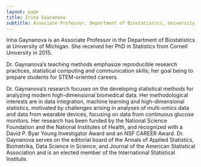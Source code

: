```yaml
---
layout: page
title: Irina Gaynanova
subtitle: Associate Professor, Department of Biostatistics, University of Michigan
---
```


Irina Gaynanova is an Associate Professor in the Department of Biostatistics at University of Michigan. She received her PhD in Statistics from Cornell University in 2015. 

Dr. Gaynanova’s teaching methods emphasize reproducible research practices, statistical computing and communication skills; her goal being to prepare students for STEM-oriented careers. <!--Her teaching has been recognized with a Cornelia Ye Outstanding Teaching Assistant Award at Cornell University, she also serves as a faculty mentor in the Academy for Future Faculty at Texas A&M University.-->

Dr. Gaynanova’s research focuses on the developing statistical
methods for analyzing modern high-dimensional biomedical data. Her methodological interests are in data integration, machine learning and high-dimensional statistics, motivated by challenges arising in analyses of multi-omics data and data from wearable devices, focusing on data from continuous glucose monitors. Her research has been funded by the National Science Foundation and the National Institutes of Health, and recognized with a David P. Byar Young Investigator Award and an NSF CAREER Award. Dr. Gaynanova serves on the editorial board of the Annals of Applied Statistics, Biometrika, Data Science in Science, and Journal of the American Statistical Association and is an elected member of the International Statistical Institute. 



